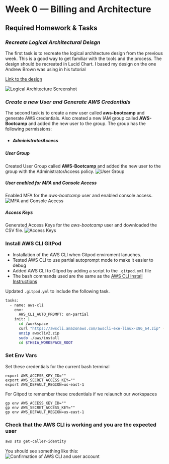 # Week 0 — Billing and Architecture

## Required Homework & Tasks

### *Recreate Logical Architectural Deisgn*
The first task is to recreate the logical architecture design from the previous week. This is a good way to get familiar with the tools and the process. The design should be recreated in Lucid Chart. I based my design on the one Andrew Brown was using in his tutorial

[Link to the design](https://lucid.app/lucidchart/b23df7f5-fcac-4476-be9e-339885627b98/edit?viewport_loc=240,-238,2525,1631,0_0&invitationId=inv_474f3ff7-4010-4e24-8ae8-aa1c2bd49b66)

![Logical Architecture Screenshot](//journal/assets/napkin-design.png)

### *Create a new User and Generate AWS Credentials*
The second task is to create a new user called **aws-bootcamp** and generate AWS credentials. Also created a new IAM group called **AWS-Bootcamp** and added the new user to the group. The group has the following permissions:
- ##### AdministratorAccess

##### User Group
Created User Group called **AWS-Bootcamp** and added the new user to the group with the AdministratorAccess policy.
![User Group](//journal/assets/user-group.png)
##### User enabled for MFA and Console Access
Enabled MFA for the *aws-bootcamp* user and enabled console access.
![MFA and Console Access](//journal/assets/mfa-console-access.png)

##### Access Keys
Generated Access Keys for the *aws-bootcamp* user and downloaded the CSV file.
![Access Keys](//journal/assets/access-keys.png)


### Install AWS CLI GitPod

- Installation of the AWS CLI when Gitpod enviroment lanuches.
- Tested AWS CLI to use partial autoprompt mode to make it easier to debug
- Added AWS CLI to Gitpod by adding a script to the `.gitpod.yml` file
- The bash commands used are the same as the [AWS CLI Install Instructions](https://docs.aws.amazon.com/cli/latest/userguide/getting-started-install.html)

Updated  `.gitpod.yml` to include the following task.

```sh
tasks:
  - name: aws-cli
    env:
      AWS_CLI_AUTO_PROMPT: on-partial
    init: |
      cd /workspace
      curl "https://awscli.amazonaws.com/awscli-exe-linux-x86_64.zip" -o "awscliv2.zip"
      unzip awscliv2.zip
      sudo ./aws/install
      cd $THEIA_WORKSPACE_ROOT
```

### Set Env Vars

Set these credentials for the current bash terminal
```
export AWS_ACCESS_KEY_ID=""
export AWS_SECRET_ACCESS_KEY=""
export AWS_DEFAULT_REGION=us-east-1
```

For Gitpod to remember these credentials if we relaunch our workspaces
```
gp env AWS_ACCESS_KEY_ID=""
gp env AWS_SECRET_ACCESS_KEY=""
gp env AWS_DEFAULT_REGION=us-east-1
```

### Check that the AWS CLI is working and you are the expected user

```sh
aws sts get-caller-identity
```

You should see something like this:
![Confirmation of AWS CLI and user account](//journal/assets/aws-cli.png)
